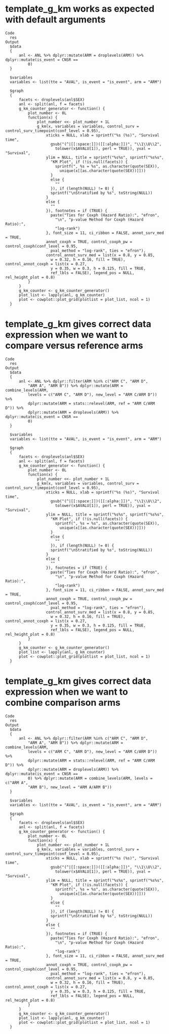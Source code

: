 # template_g_km works as expected with default arguments

    Code
      res
    Output
      $data
      {
          anl <- ANL %>% dplyr::mutate(ARM = droplevels(ARM)) %>% dplyr::mutate(is_event = CNSR == 
              0)
      }
      
      $variables
      variables <- list(tte = "AVAL", is_event = "is_event", arm = "ARM")
      
      $graph
      {
          facets <- droplevels(anl$SEX)
          anl <- split(anl, f = facets)
          g_km_counter_generator <- function() {
              plot_number <- 0L
              function(x) {
                  plot_number <<- plot_number + 1L
                  g_km(x, variables = variables, control_surv = control_surv_timepoint(conf_level = 0.95), 
                      xticks = NULL, xlab = sprintf("%s (%s)", "Survival time", 
                        gsub("(^|[[:space:]])([[:alpha:]])", "\\1\\U\\2", 
                          tolower(x$AVALU[1]), perl = TRUE)), yval = "Survival", 
                      ylim = NULL, title = sprintf("%s%s", sprintf("%s%s", 
                        "KM Plot", if (!is.null(facets)) {
                          sprintf(", %s = %s", as.character(quote(SEX)), 
                            unique(x[[as.character(quote(SEX))]]))
                        }
                        else {
                          ""
                        }), if (length(NULL) != 0) {
                        sprintf("\nStratified by %s", toString(NULL))
                      }
                      else {
                        ""
                      }), footnotes = if (TRUE) {
                        paste("Ties for Coxph (Hazard Ratio):", "efron", 
                          "\n", "p-value Method for Coxph (Hazard Ratio):", 
                          "log-rank")
                      }, font_size = 11, ci_ribbon = FALSE, annot_surv_med = TRUE, 
                      annot_coxph = TRUE, control_coxph_pw = control_coxph(conf_level = 0.95, 
                        pval_method = "log-rank", ties = "efron"), 
                      control_annot_surv_med = list(x = 0.8, y = 0.85, 
                        w = 0.32, h = 0.16, fill = TRUE), control_annot_coxph = list(x = 0.27, 
                        y = 0.35, w = 0.3, h = 0.125, fill = TRUE, 
                        ref_lbls = FALSE), legend_pos = NULL, rel_height_plot = 0.8)
              }
          }
          g_km_counter <- g_km_counter_generator()
          plot_list <- lapply(anl, g_km_counter)
          plot <- cowplot::plot_grid(plotlist = plot_list, ncol = 1)
      }
      

# template_g_km gives correct data expression when we want to compare versus reference arms

    Code
      res
    Output
      $data
      {
          anl <- ANL %>% dplyr::filter(ARM %in% c("ARM C", "ARM D", 
              "ARM A", "ARM B")) %>% dplyr::mutate(ARM = combine_levels(ARM, 
              levels = c("ARM C", "ARM D"), new_level = "ARM C/ARM D")) %>% 
              dplyr::mutate(ARM = stats::relevel(ARM, ref = "ARM C/ARM D")) %>% 
              dplyr::mutate(ARM = droplevels(ARM)) %>% dplyr::mutate(is_event = CNSR == 
              0)
      }
      
      $variables
      variables <- list(tte = "AVAL", is_event = "is_event", arm = "ARM")
      
      $graph
      {
          facets <- droplevels(anl$SEX)
          anl <- split(anl, f = facets)
          g_km_counter_generator <- function() {
              plot_number <- 0L
              function(x) {
                  plot_number <<- plot_number + 1L
                  g_km(x, variables = variables, control_surv = control_surv_timepoint(conf_level = 0.95), 
                      xticks = NULL, xlab = sprintf("%s (%s)", "Survival time", 
                        gsub("(^|[[:space:]])([[:alpha:]])", "\\1\\U\\2", 
                          tolower(x$AVALU[1]), perl = TRUE)), yval = "Survival", 
                      ylim = NULL, title = sprintf("%s%s", sprintf("%s%s", 
                        "KM Plot", if (!is.null(facets)) {
                          sprintf(", %s = %s", as.character(quote(SEX)), 
                            unique(x[[as.character(quote(SEX))]]))
                        }
                        else {
                          ""
                        }), if (length(NULL) != 0) {
                        sprintf("\nStratified by %s", toString(NULL))
                      }
                      else {
                        ""
                      }), footnotes = if (TRUE) {
                        paste("Ties for Coxph (Hazard Ratio):", "efron", 
                          "\n", "p-value Method for Coxph (Hazard Ratio):", 
                          "log-rank")
                      }, font_size = 11, ci_ribbon = FALSE, annot_surv_med = TRUE, 
                      annot_coxph = TRUE, control_coxph_pw = control_coxph(conf_level = 0.95, 
                        pval_method = "log-rank", ties = "efron"), 
                      control_annot_surv_med = list(x = 0.8, y = 0.85, 
                        w = 0.32, h = 0.16, fill = TRUE), control_annot_coxph = list(x = 0.27, 
                        y = 0.35, w = 0.3, h = 0.125, fill = TRUE, 
                        ref_lbls = FALSE), legend_pos = NULL, rel_height_plot = 0.8)
              }
          }
          g_km_counter <- g_km_counter_generator()
          plot_list <- lapply(anl, g_km_counter)
          plot <- cowplot::plot_grid(plotlist = plot_list, ncol = 1)
      }
      

# template_g_km gives correct data expression when we want to combine comparison arms

    Code
      res
    Output
      $data
      {
          anl <- ANL %>% dplyr::filter(ARM %in% c("ARM C", "ARM D", 
              "ARM A", "ARM B")) %>% dplyr::mutate(ARM = combine_levels(ARM, 
              levels = c("ARM C", "ARM D"), new_level = "ARM C/ARM D")) %>% 
              dplyr::mutate(ARM = stats::relevel(ARM, ref = "ARM C/ARM D")) %>% 
              dplyr::mutate(ARM = droplevels(ARM)) %>% dplyr::mutate(is_event = CNSR == 
              0) %>% dplyr::mutate(ARM = combine_levels(ARM, levels = c("ARM A", 
              "ARM B"), new_level = "ARM A/ARM B"))
      }
      
      $variables
      variables <- list(tte = "AVAL", is_event = "is_event", arm = "ARM")
      
      $graph
      {
          facets <- droplevels(anl$SEX)
          anl <- split(anl, f = facets)
          g_km_counter_generator <- function() {
              plot_number <- 0L
              function(x) {
                  plot_number <<- plot_number + 1L
                  g_km(x, variables = variables, control_surv = control_surv_timepoint(conf_level = 0.95), 
                      xticks = NULL, xlab = sprintf("%s (%s)", "Survival time", 
                        gsub("(^|[[:space:]])([[:alpha:]])", "\\1\\U\\2", 
                          tolower(x$AVALU[1]), perl = TRUE)), yval = "Survival", 
                      ylim = NULL, title = sprintf("%s%s", sprintf("%s%s", 
                        "KM Plot", if (!is.null(facets)) {
                          sprintf(", %s = %s", as.character(quote(SEX)), 
                            unique(x[[as.character(quote(SEX))]]))
                        }
                        else {
                          ""
                        }), if (length(NULL) != 0) {
                        sprintf("\nStratified by %s", toString(NULL))
                      }
                      else {
                        ""
                      }), footnotes = if (TRUE) {
                        paste("Ties for Coxph (Hazard Ratio):", "efron", 
                          "\n", "p-value Method for Coxph (Hazard Ratio):", 
                          "log-rank")
                      }, font_size = 11, ci_ribbon = FALSE, annot_surv_med = TRUE, 
                      annot_coxph = TRUE, control_coxph_pw = control_coxph(conf_level = 0.95, 
                        pval_method = "log-rank", ties = "efron"), 
                      control_annot_surv_med = list(x = 0.8, y = 0.85, 
                        w = 0.32, h = 0.16, fill = TRUE), control_annot_coxph = list(x = 0.27, 
                        y = 0.35, w = 0.3, h = 0.125, fill = TRUE, 
                        ref_lbls = FALSE), legend_pos = NULL, rel_height_plot = 0.8)
              }
          }
          g_km_counter <- g_km_counter_generator()
          plot_list <- lapply(anl, g_km_counter)
          plot <- cowplot::plot_grid(plotlist = plot_list, ncol = 1)
      }
      

